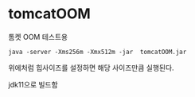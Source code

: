 # tomcatOOM

톰켓 OOM 테스트용

```
java -server -Xms256m -Xmx512m -jar  tomcatOOM.jar
```

위에처럼 힙사이즈를 설정하면 해당 사이즈만큼 실행된다.

jdk11으로 빌드함
